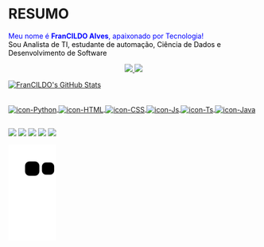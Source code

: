 # RESUMO

<font color='blue'>Meu nome é <b>FranCILDO Alves</b>, apaixonado por Tecnologia!</font> <br>
<font color='black'>Sou Analista de TI, estudante de automação, Ciência de Dados e Desenvolvimento de Software</font>

<div align="center">
  <a href="https://github.com/francildoalves">
  <img height="165em" src="https://github-readme-stats.vercel.app/api?username=francildoalves&show_icons=true&theme=dracula&include_all_commits=true&count_private=true"/>
  <img height="165em" src="https://github-readme-stats.vercel.app/api/top-langs/?username=francildoalves&layout=compact&langs_count=7&theme=dracula"/>
</div>
  
![FranCILDO's GitHub Stats](https://github-readme-stats.vercel.app/api?username=0rfreitas&locale=pt-br&show_icons=true&include_all_commits=true&count_private=true&\&rank_icon=github)

<div style="display: inline_block"><br>
  <img align="center" alt="icon-Python" height="30" width="40" src="https://cdn.jsdelivr.net/gh/devicons/devicon/icons/python/python-original.svg">
  <img align="center" alt="icon-HTML" height="30" width="40" src="https://cdn.jsdelivr.net/gh/devicons/devicon/icons/html5/html5-original.svg">
  <img align="center" alt="icon-CSS" height="30" width="40" src="https://cdn.jsdelivr.net/gh/devicons/devicon/icons/css3/css3-original.svg">
  <img align="center" alt="icon-Js" height="30" width="40" src="https://cdn.jsdelivr.net/gh/devicons/devicon/icons/javascript/javascript-plain.svg">
  <img align="center" alt="icon-Ts" height="30" width="40" src="https://cdn.jsdelivr.net/gh/devicons/devicon/icons/typescript/typescript-plain.svg">  
  <img align="center" alt="icon-Java" height="30" width="40" src="https://cdn.jsdelivr.net/gh/devicons/devicon/icons/java/java-original.svg">
  
  
</div>  
  
  ##
  ##

   
<div> 
  <a href="https://www.youtube.com/francildoalves" target="_blank"><img src="https://img.shields.io/badge/YouTube-FF0000?style=for-the-badge&logo=youtube&logoColor=white" target="_blank"></a>
  <a href="https://instagram.com/francildoalves" target="_blank"><img src="https://img.shields.io/badge/-Instagram-%23E4405F?style=for-the-badge&logo=instagram&logoColor=white" target="_blank"></a>
 	<a href="https://www.twitch.tv/francildoalves" target="_blank"><img src="https://img.shields.io/badge/Twitch-9146FF?style=for-the-badge&logo=twitch&logoColor=white" target="_blank"></a>
  <a href="https://discord.gg/Kp9RfPzUDp" target="_blank"><img src="https://img.shields.io/badge/Discord-7289DA?style=for-the-badge&logo=discord&logoColor=white" target="_blank"></a> 
  <a href="https://www.linkedin.com/in/francildoalves" target="_blank"><img src="https://img.shields.io/badge/-LinkedIn-%230077B5?style=for-the-badge&logo=linkedin&logoColor=white" target="_blank"></a> 
</div>

<!-- ![Snake animation](https://github.com/francildoalves/francildoalves/blob/output/github-contribution-grid-snake.svg) -->
![snake gif](https://github.com/francildoalves/francildoalves/blob/output/github-contribution-grid-snake.svg)
